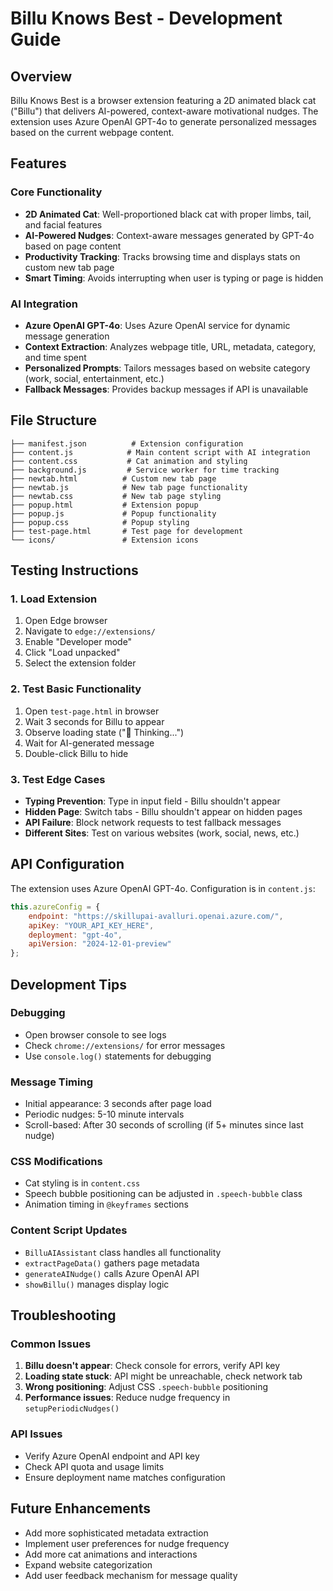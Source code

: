 # Billu Knows Best - Development Guide

## Overview
Billu Knows Best is a browser extension featuring a 2D animated black cat ("Billu") that delivers AI-powered, context-aware motivational nudges. The extension uses Azure OpenAI GPT-4o to generate personalized messages based on the current webpage content.

## Features

### Core Functionality
- **2D Animated Cat**: Well-proportioned black cat with proper limbs, tail, and facial features
- **AI-Powered Nudges**: Context-aware messages generated by GPT-4o based on page content
- **Productivity Tracking**: Tracks browsing time and displays stats on custom new tab page
- **Smart Timing**: Avoids interrupting when user is typing or page is hidden

### AI Integration
- **Azure OpenAI GPT-4o**: Uses Azure OpenAI service for dynamic message generation
- **Context Extraction**: Analyzes webpage title, URL, metadata, category, and time spent
- **Personalized Prompts**: Tailors messages based on website category (work, social, entertainment, etc.)
- **Fallback Messages**: Provides backup messages if API is unavailable

## File Structure

```
├── manifest.json          # Extension configuration
├── content.js            # Main content script with AI integration
├── content.css           # Cat animation and styling
├── background.js         # Service worker for time tracking
├── newtab.html          # Custom new tab page
├── newtab.js            # New tab page functionality
├── newtab.css           # New tab page styling
├── popup.html           # Extension popup
├── popup.js             # Popup functionality
├── popup.css            # Popup styling
├── test-page.html       # Test page for development
└── icons/               # Extension icons
```

## Testing Instructions

### 1. Load Extension
1. Open Edge browser
2. Navigate to `edge://extensions/`
3. Enable "Developer mode"
4. Click "Load unpacked"
5. Select the extension folder

### 2. Test Basic Functionality
1. Open `test-page.html` in browser
2. Wait 3 seconds for Billu to appear
3. Observe loading state ("🐾 Thinking...")
4. Wait for AI-generated message
5. Double-click Billu to hide

### 3. Test Edge Cases
- **Typing Prevention**: Type in input field - Billu shouldn't appear
- **Hidden Page**: Switch tabs - Billu shouldn't appear on hidden pages
- **API Failure**: Block network requests to test fallback messages
- **Different Sites**: Test on various websites (work, social, news, etc.)

## API Configuration

The extension uses Azure OpenAI GPT-4o. Configuration is in `content.js`:

```javascript
this.azureConfig = {
    endpoint: "https://skillupai-avalluri.openai.azure.com/",
    apiKey: "YOUR_API_KEY_HERE",
    deployment: "gpt-4o",
    apiVersion: "2024-12-01-preview"
};
```

## Development Tips

### Debugging
- Open browser console to see logs
- Check `chrome://extensions/` for error messages
- Use `console.log()` statements for debugging

### Message Timing
- Initial appearance: 3 seconds after page load
- Periodic nudges: 5-10 minute intervals
- Scroll-based: After 30 seconds of scrolling (if 5+ minutes since last nudge)

### CSS Modifications
- Cat styling is in `content.css`
- Speech bubble positioning can be adjusted in `.speech-bubble` class
- Animation timing in `@keyframes` sections

### Content Script Updates
- `BilluAIAssistant` class handles all functionality
- `extractPageData()` gathers page metadata
- `generateAINudge()` calls Azure OpenAI API
- `showBillu()` manages display logic

## Troubleshooting

### Common Issues
1. **Billu doesn't appear**: Check console for errors, verify API key
2. **Loading state stuck**: API might be unreachable, check network tab
3. **Wrong positioning**: Adjust CSS `.speech-bubble` positioning
4. **Performance issues**: Reduce nudge frequency in `setupPeriodicNudges()`

### API Issues
- Verify Azure OpenAI endpoint and API key
- Check API quota and usage limits
- Ensure deployment name matches configuration

## Future Enhancements
- Add more sophisticated metadata extraction
- Implement user preferences for nudge frequency
- Add more cat animations and interactions
- Expand website categorization
- Add user feedback mechanism for message quality
